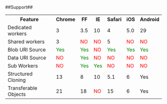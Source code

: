 ##Support##

<table class="gmaps table table-striped table-bordered">
<tr>
<th>Feature
</th><th>Chrome
</th><th>FF
</th><th>IE
</th><th>Safari
</th><th>iOS
</th><th>Android
</th></tr>
<tr>
<td>Dedicated workers
</td><td>3
</td><td>3.5
</td><td>10
</td><td>4
</td><td>5.0
</td><td>29
</td></tr>
<tr>
<td>Shared workers
</td><td>3
</td><td style="color: #f00;">NO
</td><td style="color: #f00;">NO
</td><td>5
</td><td style="color: #f00;">NO
</td><td style="color: #f00;">NO
</td></tr>
<tr>
<td>Blob URI Source
</td><td style="color: green;">Yes
</td><td style="color: green;">Yes
</td><td style="color: #f00;">NO
</td><td style="color: green;">Yes
</td><td style="color: green;">Yes
</td><td style="color: green;">Yes
</td></tr>
<tr>
<td>Data URI Source
</td><td style="color: #f00;">NO
</td><td style="color: green;">Yes
</td><td style="color: #f00;">NO
</td><td style="color: #f00;">NO
</td><td style="color: #f00;">NO
</td><td style="color: #f00;">NO
</td></tr>
<tr>
<td>Sub Workers
</td><td style="color: #f00;">NO
</td><td style="color: green;">Yes
</td><td style="color: green;">Yes
</td><td style="color: #f00;">NO
</td><td style="color: #f00;">NO
</td><td style="color: #f00;">NO
</td></tr>
<tr>
<td>Structured Cloning
</td><td>13
</td><td>8
</td><td>10
</td><td>5.1
</td><td>6
</td><td>Yes
</td></tr>
<tr>
<td>Transferable Objects
</td><td>21
</td><td>18
</td><td style="color: #f00;">NO
</td><td>15
</td><td>6
</td><td>Yes
</td></tr>
</table>